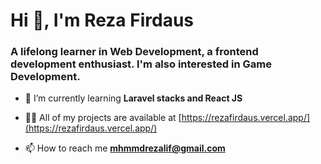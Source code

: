 <h1 align="left">Hi 👋, I'm Reza Firdaus</h1>
<h3 align="left">A lifelong learner in Web Development, a frontend development enthusiast. I'm also interested in Game Development.</h3>


- 🌱 I’m currently learning **Laravel stacks and React JS**

- 👨‍💻 All of my projects are available at [https://rezafirdaus.vercel.app/](https://rezafirdaus.vercel.app/)

- 📫 How to reach me **mhmmdrezalif@gmail.com**

